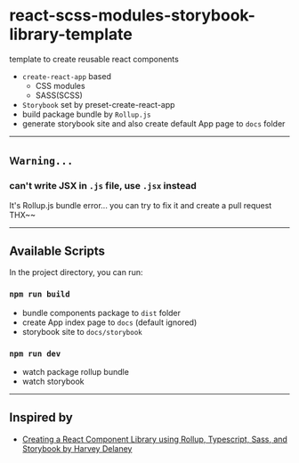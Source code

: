 # react-scss-modules-storybook-library-template

template to create reusable react components

* `create-react-app` based
  * CSS modules
  * SASS(SCSS)
* `Storybook` set by preset-create-react-app
* build package bundle by `Rollup.js`
* generate storybook site and also create default App page to `docs` folder
---
## `Ｗarning...`
### can't write JSX in `.js` file, use `.jsx` instead

It's Rollup.js bundle error... you can try to fix it and create a pull request THX~~

---
## Available Scripts

In the project directory, you can run:

### `npm run build`
* bundle components package to `dist` folder
* create App index page to `docs` (default ignored)
* storybook site to `docs/storybook`

### `npm run dev`
* watch package rollup bundle
* watch storybook

---
## Inspired by 
* [Creating a React Component Library using Rollup, Typescript, Sass, and Storybook by Harvey Delaney](https://blog.harveydelaney.com/creating-your-own-react-component-library/)
